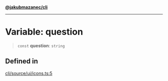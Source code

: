 [**@jakubmazanec/cli**](../../../README.md)

---

# Variable: question

> `const` **question**: `string`

## Defined in

[cli/source/ui/icons.ts:5](https://github.com/jakubmazanec/tools/blob/a4967209f10f2b04ade958bd873ac46f1290cee7/packages/cli/source/ui/icons.ts#L5)
